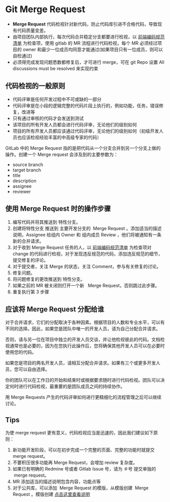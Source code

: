 
# Git Merge Request

- **Merge Request** 代码检视针对新代码，防止代码库引进不合格代码，导致现有代码质量变差。
- 由项目团队内部执行，每次代码合并稳定分支都要进行检视，以 [前端编码规范清单](../编码规范/index.md) 为检查项，使用 gitlab 的 MR 流程进行代码检视，每个 MR 必须经过项目的 owner 和最少一位成员均同意才能通过(如果项目只有一位成员，则可以自检通过)
- 必须得完成发现问题悉数都修复后，才可进行 merge，可在 git Repo 设置 All discussions must be resolved 来实现约束

## 代码检视的一般原则

- 代码评审是任何开发过程中不可或缺的一部分
- 代码评审是在小段的逻辑完整的代码片段上执行的，例如功能，任务，错误修复，改进等
- 只有通过审核的代码才会发送到测试
- 该项目的所有开发人员都会进行代码评审，无论他们的级别如何
- 项目的所有开发人员都应该通过代码评审，无论他们的级别如何（初级开发人员也应该检视经验丰富的中高级专家的代码）

GitLab 中的 Merge Request 指的是把代码从一个分支合并到另一个分支上做的操作。创建一个 Merge request 会涉及到的主要参数为：

- source branch
- target branch
- title
- description
- assignee
- reviewer

## 使用 Merge Request 时的操作步骤

1.  编写代码并将其推送到 特性分支。
2.  创建将特性分支 推送到 主要开发分支的  Merge Request 。添加适当的描述说明，Assignee 给组内 Owner 和 组内成员 Review ，他们将被通知有一条新的合并请求。
3.  对于收到 Merge Request 任务的人，以 [前端编码规范清单](../编码规范/index.md) 为检查项对 change 的代码进行检视，对于发现违反规范的代码，添加违反规范的细节，提交修复的评论。
4.  对于提交者，关注 Merge 的状态，关注 Comment，参与有关修复的讨论。
5.  修复问题。
6.  将问题修复的更改推送到 特性分支。
7.  如果之前的 MR 被关闭则打开一个新   Merge Request，否则跳过此步骤。
8.  重复执行第 3 步骤

## 应该将 Merge Request 分配给谁

对于合并请求，它们的分配取决于各种因素。根据项目的人数和专业水平，可以有不同的选择。因此，如果您是团队中唯一的开发人员，请为自己分配合并请求。

否则，请与另一位在项目中独立的开发人员交谈，并让他检视彼此的代码。文档检视通常也是必要的，因为在您执行此操作后，您将确保其他开发人员可以在必要时使用您的代码。

如果您是项目的两名开发人员，请相互分配合并请求。如果有三个或更多开发人员，您可以自由选择。

你的团队可以在工作日的开始和结束时或根据要求随时进行代码检视。团队可以决定何时进行代码检视，最重要的是团队成员之间的持续协作。

用 Merge Requests 产生的代码评审如何进行更精细化的流程管理之后可以继续讨论。

## Tips

为使 merge request 更有意义，代码检视应当是迅速的，因此我们建议如下原则：

1.  新功能开发阶段，可以在初步完成一个完整的页面、完整的功能时就提交 merge request。
2.  不要积压很多功能再 Merge Request，会增加 review 复杂度。
3.  如果已有明确的 Redmine 号或者 Gitlab Issue 号，请为 ＃号 提交单独的  merge request。
4.  MR 添加适当的描述说明包含内容，功能点等
5.  对于公共库，可以添加  Merge Request 的模版，从模版创建  Merge Request 。模版创建 [点击这里查看说明](https://www.qikegu.com/uncategorized/925)
